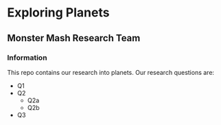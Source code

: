 # Exploring Planets

## Monster Mash Research Team

### Information

This repo contains our research into planets. Our research questions are:

* Q1
* Q2
  - Q2a
  - Q2b
* Q3
